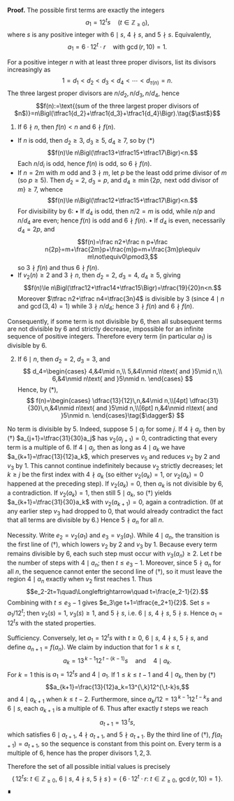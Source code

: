**Proof.** The possible first terms are exactly the integers
$$a_1=12^t s\quad(t\in\mathbb Z_{\ge0}),$$
where $s$ is any positive integer with $6\mid s$, $4\nmid s$, and $5\nmid s$. Equivalently,
$$a_1=6\cdot 12^t\cdot r\quad\text{with }\gcd(r,10)=1.$$

For a positive integer $n$ with at least three proper divisors, list its divisors increasingly as
$$1=d_1<d_2<d_3<d_4<\cdots<d_{\tau(n)}=n.$$
The three largest proper divisors are $n/d_2,\,n/d_3,\,n/d_4$, hence
$$f(n):=\text{(sum of the three largest proper divisors of $n$)}=n\Bigl(\tfrac1{d_2}+\tfrac1{d_3}+\tfrac1{d_4}\Bigr).\tag{$\ast$}$$

1) If $6\nmid n$, then $f(n)<n$ and $6\nmid f(n)$.
- If $n$ is odd, then $d_2\ge3$, $d_3\ge5$, $d_4\ge7$, so by $(\ast)$
$$f(n)\le n\Bigl(\tfrac13+\tfrac15+\tfrac17\Bigr)<n.$$
Each $n/d_i$ is odd, hence $f(n)$ is odd, so $6\nmid f(n)$.
- If $n=2m$ with $m$ odd and $3\nmid m$, let $p$ be the least odd prime divisor of $m$ (so $p\ge5$). Then $d_2=2$, $d_3=p$, and $d_4\ge\min\{2p,\text{ next odd divisor of }m\}\ge7$, whence
$$f(n)\le n\Bigl(\tfrac12+\tfrac15+\tfrac17\Bigr)<n.$$
For divisibility by $6$:
  • If $d_4$ is odd, then $n/2=m$ is odd, while $n/p$ and $n/d_4$ are even; hence $f(n)$ is odd and $6\nmid f(n)$.
  • If $d_4$ is even, necessarily $d_4=2p$, and
$$f(n)=\frac n2+\frac n p+\frac n{2p}=m+\frac{2m}p+\frac{m}p=m+\frac{3m}p\equiv m\not\equiv0\pmod3,$$
so $3\nmid f(n)$ and thus $6\nmid f(n)$.
- If $v_2(n)\ge2$ and $3\nmid n$, then $d_2=2$, $d_3=4$, $d_4\ge5$, giving
$$f(n)\le n\Bigl(\tfrac12+\tfrac14+\tfrac15\Bigr)=\tfrac{19}{20}n<n.$$
Moreover $\tfrac n2+\tfrac n4=\tfrac{3n}4$ is divisible by $3$ (since $4\mid n$ and $\gcd(3,4)=1$) while $3\nmid n/d_4$; hence $3\nmid f(n)$ and $6\nmid f(n)$.

Consequently, if some term is not divisible by $6$, then all subsequent terms are not divisible by $6$ and strictly decrease, impossible for an infinite sequence of positive integers. Therefore every term (in particular $a_1$) is divisible by $6$.

2) If $6\mid n$, then $d_2=2$, $d_3=3$, and
$$
 d_4=\begin{cases}
 4,&4\mid n,\\
 5,&4\nmid n\text{ and }5\mid n,\\
 6,&4\nmid n\text{ and }5\nmid n.
 \end{cases}
$$
Hence, by $(\ast)$,
$$
 f(n)=\begin{cases}
 \dfrac{13}{12}\,n,&4\mid n,\\[4pt]
 \dfrac{31}{30}\,n,&4\nmid n\text{ and }5\mid n,\\[6pt]
 n,&4\nmid n\text{ and }5\nmid n.
 \end{cases}\tag{$\dagger$}
$$

No term is divisible by $5$. Indeed, suppose $5\mid a_j$ for some $j$. If $4\nmid a_j$, then by $(\dagger)$ $a_{j+1}=\tfrac{31}{30}a_j$ has $v_2(a_{j+1})=0$, contradicting that every term is a multiple of $6$. If $4\mid a_j$, then as long as $4\mid a_k$ we have $a_{k+1}=\tfrac{13}{12}a_k$, which preserves $v_5$ and reduces $v_2$ by $2$ and $v_3$ by $1$. This cannot continue indefinitely because $v_2$ strictly decreases; let $k\ge j$ be the first index with $4\nmid a_k$ (so either $v_2(a_k)=1$, or $v_2(a_k)=0$ happened at the preceding step). If $v_2(a_k)=0$, then $a_k$ is not divisible by $6$, a contradiction. If $v_2(a_k)=1$, then still $5\mid a_k$, so $(\dagger)$ yields $a_{k+1}=\tfrac{31}{30}a_k$ with $v_2(a_{k+1})=0$, again a contradiction. (If at any earlier step $v_3$ had dropped to $0$, that would already contradict the fact that all terms are divisible by $6$.) Hence $5\nmid a_n$ for all $n$.

Necessity. Write $e_2=v_2(a_1)$ and $e_3=v_3(a_1)$. While $4\mid a_n$, the transition is the first line of $(\dagger)$, which lowers $v_2$ by $2$ and $v_3$ by $1$. Because every term remains divisible by $6$, each such step must occur with $v_3(a_n)\ge2$. Let $t$ be the number of steps with $4\mid a_n$; then $t\le e_3-1$. Moreover, since $5\nmid a_n$ for all $n$, the sequence cannot enter the second line of $(\dagger)$, so it must leave the region $4\mid a_n$ exactly when $v_2$ first reaches $1$. Thus
$$e_2-2t=1\quad\Longleftrightarrow\quad t=\frac{e_2-1}{2}.$$
Combining with $t\le e_3-1$ gives $e_3\ge t+1=\tfrac{e_2+1}{2}$. Set $s=a_1/12^t$; then $v_2(s)=1$, $v_3(s)\ge1$, and $5\nmid s$, i.e. $6\mid s$, $4\nmid s$, $5\nmid s$. Hence $a_1=12^t s$ with the stated properties.

Sufficiency. Conversely, let $a_1=12^t s$ with $t\ge0$, $6\mid s$, $4\nmid s$, $5\nmid s$, and define $a_{n+1}=f(a_n)$. We claim by induction that for $1\le k\le t$,
$$a_k=13^{\,k-1}12^{\,t-(k-1)}s\quad\text{and}\quad 4\mid a_k.$$
For $k=1$ this is $a_1=12^t s$ and $4\mid a_1$. If $1\le k\le t-1$ and $4\mid a_k$, then by $(\dagger)$
$$a_{k+1}=\frac{13}{12}a_k=13^{\,k}12^{\,t-k}s,$$
and $4\mid a_{k+1}$ when $k\le t-2$. Furthermore, since $a_k/12=13^{\,k-1}12^{\,t-k}s$ and $6\mid s$, each $a_{k+1}$ is a multiple of $6$. Thus after exactly $t$ steps we reach
$$a_{t+1}=13^{\,t} s,$$
which satisfies $6\mid a_{t+1}$, $4\nmid a_{t+1}$, and $5\nmid a_{t+1}$. By the third line of $(\dagger)$, $f(a_{t+1})=a_{t+1}$, so the sequence is constant from this point on. Every term is a multiple of $6$, hence has the proper divisors $1,2,3$.

Therefore the set of all possible initial values is precisely
$$\{\,12^t s:\ t\in\mathbb Z_{\ge0},\ 6\mid s,\ 4\nmid s,\ 5\nmid s\,\}
=\{\,6\cdot 12^t\cdot r:\ t\in\mathbb Z_{\ge0},\ \gcd(r,10)=1\,\}.$$
∎
